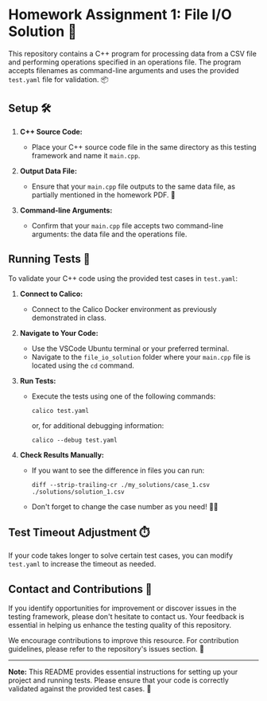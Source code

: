 # Homework Assignment 1: File I/O Solution 📝

This repository contains a C++ program for processing data from a CSV file and performing operations specified in an operations file. The program accepts filenames as command-line arguments and uses the provided `test.yaml` file for validation. 📦

## Setup 🛠️

1. **C++ Source Code:**
   - Place your C++ source code file in the same directory as this testing framework and name it `main.cpp`.

2. **Output Data File:**
   - Ensure that your `main.cpp` file outputs to the same data file, as partially mentioned in the homework PDF. 📄

3. **Command-line Arguments:**
   - Confirm that your `main.cpp` file accepts two command-line arguments: the data file and the operations file.

## Running Tests 🚀

To validate your C++ code using the provided test cases in `test.yaml`:

1. **Connect to Calico:**
   - Connect to the Calico Docker environment as previously demonstrated in class.

2. **Navigate to Your Code:**
   - Use the VSCode Ubuntu terminal or your preferred terminal.
   - Navigate to the `file_io_solution` folder where your `main.cpp` file is located using the `cd` command.

3. **Run Tests:**
   - Execute the tests using one of the following commands:
     ```
     calico test.yaml
     ```
     or, for additional debugging information:
     ```
     calico --debug test.yaml
     ```

4. **Check Results Manually:**
   - If you want to see the difference in files you can run: 
     ```
     diff --strip-trailing-cr ./my_solutions/case_1.csv ./solutions/solution_1.csv
     ```
   - Don't forget to change the case number as you need! 🕵️‍♂️

## Test Timeout Adjustment ⏱️

If your code takes longer to solve certain test cases, you can modify `test.yaml` to increase the timeout as needed.

## Contact and Contributions 🤝

If you identify opportunities for improvement or discover issues in the testing framework, please don't hesitate to contact us. Your feedback is essential in helping us enhance the testing quality of this repository.

We encourage contributions to improve this resource. For contribution guidelines, please refer to the repository's issues section. 🙌

---

**Note:** This README provides essential instructions for setting up your project and running tests. Please ensure that your code is correctly validated against the provided test cases. 🚀
